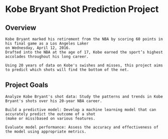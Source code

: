 # Kobe Bryant Shot Prediction Project

 Overview
 --------------

    Kobe Bryant marked his retirement from the NBA by scoring 60 points in his final game as a Los Angeles Laker
    on Wednesday, April 12, 2016.
    Drafted into the NBA at the age of 17, Kobe earned the sport’s highest accolades throughout his long career.
    
    Using 20 years of data on Kobe's swishes and misses, this project aims to predict which shots will find the bottom of the net.

Project Goals
---------------

    Analyze Kobe Bryant's shot data: Study the patterns and trends in Kobe Bryant's shots over his 20-year NBA career.
    
    Build a predictive model: Develop a machine learning model that can accurately predict the outcome of a shot
    (make or miss)based on various features.
    
    Evaluate model performance: Assess the accuracy and effectiveness of the model using appropriate metrics.

